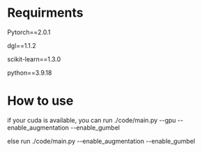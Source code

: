 # Requirments
Pytorch==2.0.1

dgl==1.1.2

scikit-learn==1.3.0

python==3.9.18

# How to use
if your cuda is available, you can 
run ./code/main.py --gpu --enable_augmentation --enable_gumbel

else 
run ./code/main.py --enable_augmentation --enable_gumbel